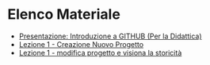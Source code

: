 # Elenco Materiale
* [Presentazione: Introduzione a GITHUB (Per la Didattica)](https://docs.google.com/presentation/d/1pEoPW63p0DiqVWJ5SIC8ZWWgWKqlmBsOjevlgnHEuz4/edit?usp=sharing)
* [Lezione 1 - Creazione Nuovo Progetto](https://youtu.be/47bZxjEwE_c)
* [Lezione 1 - modifica progetto e visiona la storicità](https://youtu.be/jAusId8fp1g)
